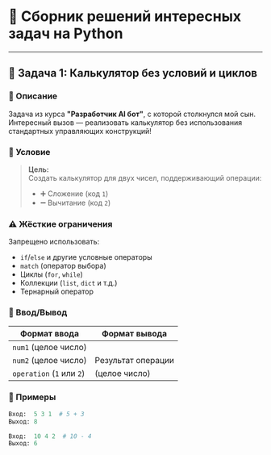 # 🐍 Сборник решений интересных задач на Python

---

## 🔢 Задача 1: Калькулятор без условий и циклов

### 📝 Описание
Задача из курса **"Разработчик AI бот"**, с которой столкнулся мой сын.  
Интересный вызов — реализовать калькулятор без использования стандартных управляющих конструкций!

### 🎯 Условие
> **Цель:**  
> Создать калькулятор для двух чисел, поддерживающий операции:
> - ➕ Сложение (код `1`)
> - ➖ Вычитание (код `2`)

### ⚠️ Жёсткие ограничения
Запрещено использовать:
- `if`/`else` и другие условные операторы
- `match` (оператор выбора)
- Циклы (`for`, `while`)
- Коллекции (`list`, `dict` и т.д.)
- Тернарный оператор

### 🔢 Ввод/Вывод
| **Формат ввода**          | **Формат вывода**       |
|---------------------------|-------------------------|
| `num1` (целое число)      |                         |
| `num2` (целое число)      | Результат операции      |
| `operation` (`1` или `2`) | (целое число)           |

### 📌 Примеры
```python
Вход:  5 3 1  # 5 + 3
Выход: 8

Вход:  10 4 2  # 10 - 4
Выход: 6
```
